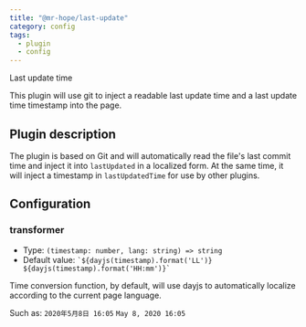 ```yaml
---
title: "@mr-hope/last-update"
category: config
tags:
  - plugin
  - config
---
```


Last update time

<!-- more -->

This plugin will use git to inject a readable last update time and a last update time timestamp into the page.

## Plugin description

The plugin is based on Git and will automatically read the file's last commit time and inject it into `lastUpdated` in a localized form. At the same time, it will inject a timestamp in `lastUpdatedTime` for use by other plugins.

## Configuration

### transformer

- Type: `(timestamp: number, lang: string) => string`
- Default value: `` `${dayjs(timestamp).format('LL')} ${dayjs(timestamp).format('HH:mm')}` ``

Time conversion function, by default, will use dayjs to automatically localize according to the current page language.

Such as: `2020年5月8日 16:05` `May 8, 2020 16:05`
